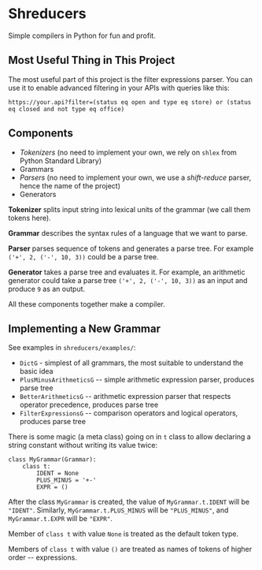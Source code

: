 # Shreducers

Simple compilers in Python for fun and profit.

## Most Useful Thing in This Project

The most useful part of this project is the filter expressions parser.
You can use it to enable advanced filtering in your APIs with queries like this:

    https://your.api?filter=(status eq open and type eq store) or (status eq closed and not type eq office)

## Components

 * *Tokenizers* (no need to implement your own, we rely on `shlex` from Python Standard Library)
 * Grammars
 * *Parsers* (no need to implement your own, we use a *shift-reduce* parser, hence the name of the project)
 * Generators

**Tokenizer** splits input string into lexical units of the grammar (we call them tokens here).

**Grammar** describes the syntax rules of a language that we want to parse.

**Parser** parses sequence of tokens and generates a parse tree.
For example `('+', 2, ('-', 10, 3))` could be a parse tree.

**Generator** takes a parse tree and evaluates it. For example, an arithmetic generator could take 
a parse tree `('+', 2, ('-', 10, 3))` as an input and produce `9` as an output.

All these components together make a compiler.

    
## Implementing a New Grammar

See examples in `shreducers/examples/`:

 * `DictG` - simplest of all grammars, the most suitable to understand the basic idea
 * `PlusMinusArithmeticsG` -- simple arithmetic expression parser, produces parse tree
 * `BetterArithmeticsG` -- arithmetic expression parser that respects operator precedence, produces parse tree
 * `FilterExpressionsG` -- comparison operators and logical operators, produces parse tree

There is some magic (a meta class) going on in `t` class to allow
declaring a string constant without writing its value twice:

    class MyGrammar(Grammar):
        class t:
            IDENT = None
            PLUS_MINUS = '+-' 
            EXPR = ()

After the class `MyGrammar` is created, the value of `MyGrammar.t.IDENT` will be `"IDENT"`.
Similarly, `MyGrammar.t.PLUS_MINUS` will be `"PLUS_MINUS"`, and `MyGrammar.t.EXPR` will be `"EXPR"`.

Member of `class t` with value `None` is treated as the default token type.

Members of `class t` with value `()` are treated as names of tokens of higher order -- expressions.
